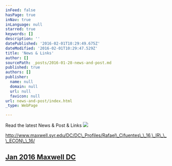 ```yaml
---
inFeed: false
hasPage: true
inNav: true
inLanguage: null
starred: true
keywords: []
description: ''
datePublished: '2016-02-01T10:29:49.675Z'
dateModified: '2016-02-01T10:29:47.529Z'
title: 'News & Links'
author: []
sourcePath: _posts/2016-01-28-news-and-post.md
published: true
authors: []
publisher:
  name: null
  domain: null
  url: null
  favicon: null
url: news-and-post/index.html
_type: WebPage

---
```

Read the latest News & Post & Links
![](https://s3-us-west-2.amazonaws.com/the-grid-img/p/33e37018d9b7d4fe45e2f213ab7e4d4bf4b0f70a.png)

http://www.maxwell.syr.edu/DC/DC\_Profiles/Rafael\_Cifuentes\_\_16,\_IR\_\_\_ECON\_\_16/

## [Jan 2016 Maxwell DC ][0]

[0]: http://www.maxwell.syr.edu/DC/DC_Profiles/Rafael_Cifuentes__16,_IR___ECON__16/